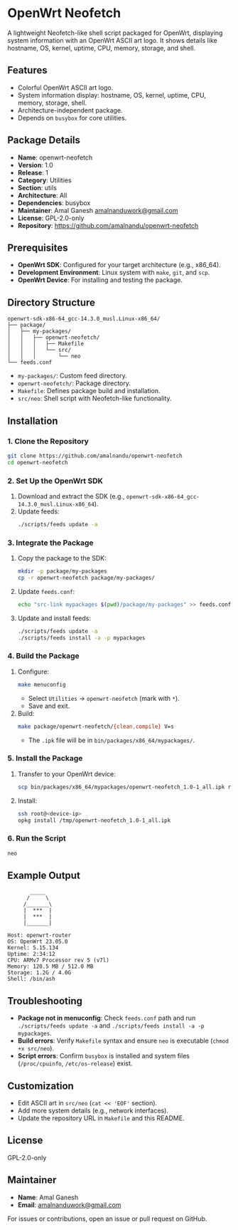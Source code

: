 # OpenWrt Neofetch

A lightweight Neofetch-like shell script packaged for OpenWrt, displaying system information with an OpenWrt ASCII art logo. It shows details like hostname, OS, kernel, uptime, CPU, memory, storage, and shell.

## Features

- Colorful OpenWrt ASCII art logo.
- System information display: hostname, OS, kernel, uptime, CPU, memory, storage, shell.
- Architecture-independent package.
- Depends on `busybox` for core utilities.

## Package Details

- **Name**: openwrt-neofetch
- **Version**: 1.0
- **Release**: 1
- **Category**: Utilities
- **Section**: utils
- **Architecture**: All
- **Dependencies**: busybox
- **Maintainer**: Amal Ganesh <amalnanduwork@gmail.com>
- **License**: GPL-2.0-only
- **Repository**: https://github.com/amalnandu/openwrt-neofetch

## Prerequisites

- **OpenWrt SDK**: Configured for your target architecture (e.g., x86_64).
- **Development Environment**: Linux system with `make`, `git`, and `scp`.
- **OpenWrt Device**: For installing and testing the package.

## Directory Structure

```
openwrt-sdk-x86-64_gcc-14.3.0_musl.Linux-x86_64/
├── package/
│   ├── my-packages/
│   │   ├── openwrt-neofetch/
│   │   │   ├── Makefile
│   │   │   └── src/
│   │   │       └── neo
└── feeds.conf
```

- `my-packages/`: Custom feed directory.
- `openwrt-neofetch/`: Package directory.
- `Makefile`: Defines package build and installation.
- `src/neo`: Shell script with Neofetch-like functionality.

## Installation

### 1. Clone the Repository

```bash
git clone https://github.com/amalnandu/openwrt-neofetch
cd openwrt-neofetch
```

### 2. Set Up the OpenWrt SDK

1. Download and extract the SDK (e.g., `openwrt-sdk-x86-64_gcc-14.3.0_musl.Linux-x86_64`).
2. Update feeds:
   ```bash
   ./scripts/feeds update -a
   ```

### 3. Integrate the Package

1. Copy the package to the SDK:
   ```bash
   mkdir -p package/my-packages
   cp -r openwrt-neofetch package/my-packages/
   ```
2. Update `feeds.conf`:
   ```bash
   echo "src-link mypackages $(pwd)/package/my-packages" >> feeds.conf
   ```
3. Update and install feeds:
   ```bash
   ./scripts/feeds update -a
   ./scripts/feeds install -a -p mypackages
   ```

### 4. Build the Package

1. Configure:
   ```bash
   make menuconfig
   ```
   - Select `Utilities` -> `openwrt-neofetch` (mark with `*`).
   - Save and exit.
2. Build:
   ```bash
   make package/openwrt-neofetch/{clean,compile} V=s
   ```
   - The `.ipk` file will be in `bin/packages/x86_64/mypackages/`.

### 5. Install the Package

1. Transfer to your OpenWrt device:
   ```bash
   scp bin/packages/x86_64/mypackages/openwrt-neofetch_1.0-1_all.ipk root@<device-ip>:/tmp/
   ```
2. Install:
   ```bash
   ssh root@<device-ip>
   opkg install /tmp/openwrt-neofetch_1.0-1_all.ipk
   ```

### 6. Run the Script

```bash
neo
```

## Example Output

```
       _____
      /     \
     /_______\
     |  ***  | 
     |  ***  | 
     |_______|

Host: openwrt-router
OS: OpenWrt 23.05.0
Kernel: 5.15.134
Uptime: 2:34:12
CPU: ARMv7 Processor rev 5 (v7l)
Memory: 120.5 MB / 512.0 MB
Storage: 1.2G / 4.0G
Shell: /bin/ash
```

## Troubleshooting

- **Package not in menuconfig**: Check `feeds.conf` path and run `./scripts/feeds update -a` and `./scripts/feeds install -a -p mypackages`.
- **Build errors**: Verify `Makefile` syntax and ensure `neo` is executable (`chmod +x src/neo`).
- **Script errors**: Confirm `busybox` is installed and system files (`/proc/cpuinfo`, `/etc/os-release`) exist.

## Customization

- Edit ASCII art in `src/neo` (`cat << 'EOF'` section).
- Add more system details (e.g., network interfaces).
- Update the repository URL in `Makefile` and this README.

## License

GPL-2.0-only

## Maintainer

- **Name**: Amal Ganesh
- **Email**: [amalnanduwork@gmail.com](mailto:amalnanduwork@gmail.com)

For issues or contributions, open an issue or pull request on GitHub.